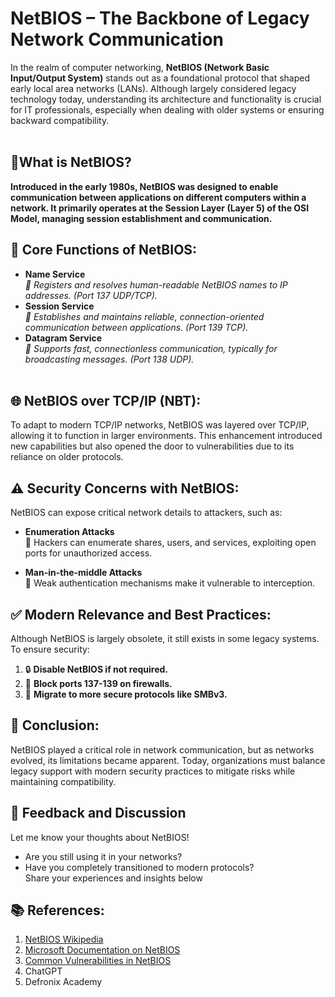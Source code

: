# NetBIOS – The Backbone of Legacy Network Communication <br>
In the realm of computer networking, **NetBIOS (Network Basic Input/Output System)** stands out as a foundational protocol that shaped early local area networks (LANs). Although largely considered legacy technology today, understanding its architecture and functionality is crucial for IT professionals, especially when dealing with older systems or ensuring backward compatibility.<br><br>

## 📌What is NetBIOS?<br>

**Introduced in the early 1980s, NetBIOS was designed to enable communication between applications on different computers within a network. It primarily operates at the Session Layer (Layer 5) of the OSI Model, managing session establishment and communication.**<br>
## 🔧 Core Functions of NetBIOS:<br>
 - **Name Service**<br>
 _📌 Registers and resolves human-readable NetBIOS names to IP addresses. (Port 137 UDP/TCP)._<br>
 - **Session Service**<br>
 _📌 Establishes and maintains reliable, connection-oriented communication between applications. (Port 139 TCP)._<br>
 - **Datagram Service**<br>
 _📌 Supports fast, connectionless communication, typically for broadcasting messages. (Port 138 UDP)._<br><br>
 
 ## 🌐 NetBIOS over TCP/IP (NBT):<br>
 To adapt to modern TCP/IP networks, NetBIOS was layered over TCP/IP, allowing it to function in larger environments. This enhancement introduced new capabilities but also opened the door to vulnerabilities due to its reliance on older protocols.<br>

 ## ⚠️ Security Concerns with NetBIOS:<br>
 NetBIOS can expose critical network details to attackers, such as:<br>

 - **Enumeration Attacks**<br>
 🛑 Hackers can enumerate shares, users, and services, exploiting open ports for unauthorized access.<br>

 - **Man-in-the-middle Attacks**<br>
 🛑 Weak authentication mechanisms make it vulnerable to interception.<br>

 ## ✅ Modern Relevance and Best Practices:<br>
 Although NetBIOS is largely obsolete, it still exists in some legacy systems. To ensure security:<br>
 1. 🔒 **Disable NetBIOS if not required.**<br>
 2. 🚫 **Block ports 137-139 on firewalls.**<br>
 3. 🔄 **Migrate to more secure protocols like SMBv3.**<br>

 ## 🎯 Conclusion:<br>
 NetBIOS played a critical role in network communication, but as networks evolved, its limitations became apparent. Today, organizations must balance legacy support with modern security practices to mitigate risks while maintaining compatibility.<br>

## 💬 Feedback and Discussion<br>
Let me know your thoughts about NetBIOS!<br>

- Are you still using it in your networks?<br>
- Have you completely transitioned to modern protocols?<br>
   Share your experiences and insights below<br>

## 📚 References:<br>
1. [NetBIOS Wikipedia](https://en.m.wikipedia.org/wiki/NetBIOS)<br>
2. [Microsoft Documentation on NetBIOS](https://learn.microsoft.com/en-us/windows/win32/api/_netbios/#functions)<br>
3. [Common Vulnerabilities in NetBIOS](https://cve.mitre.org/cgi-bin/cvekey.cgi?keyword=Netbios)<br>
4. ChatGPT
5. Defronix Academy
